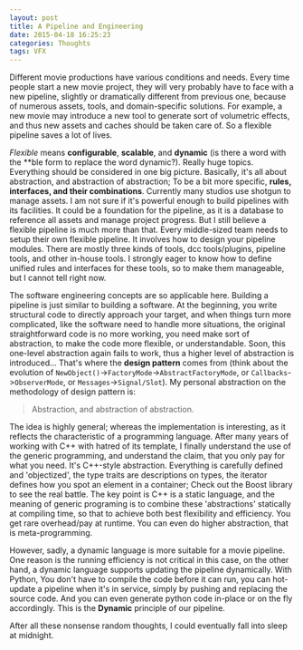 ```yaml
---
layout: post
title: A Pipeline and Engineering
date: 2015-04-18 16:25:23
categories: Thoughts
tags: VFX
---
```


Different movie productions have various conditions and needs. Every time people start a new movie project, they will very probably have to face with a new pipeline, slightly or dramatically different from previous one, because of numerous assets, tools, and domain-specific solutions. For example, a new movie may introduce a new tool to generate sort of volumetric effects, and thus new assets and caches should be taken care of. So a flexible pipeline saves a lot of lives.

_Flexible_ means **configurable**, **scalable**, and **dynamic** (is there a word with the \*\*ble form to replace the word dynamic?). Really huge topics. Everything should be considered in one big picture. Basically, it's all about abstraction, and abstraction of abstraction; To be a bit more specific, **rules, interfaces, and their combinations**. Currently many studios use shotgun to manage assets. I am not sure if it's powerful enough to build pipelines with its facilities. It could be a foundation for the pipeline, as it is a database to reference all assets and manage project progress. But I still believe a flexible pipeline is much more than that. Every middle-sized team needs to setup their own flexible pipeline. It involves how to design your pipeline modules. There are mostly three kinds of tools, dcc tools/plugins, pipeline tools, and other in-house tools. I strongly eager to know how to define unified rules and interfaces for these tools, so to make them manageable, but I cannot tell right now.

The software engineering concepts are so applicable here. Building a pipeline is just similar to building a software. At the beginning, you write structural code to directly approach your target, and when things turn more complicated, like the software need to handle more situations, the original straightforward code is no more working, you need make sort of abstraction, to make the code more flexible, or understandable. Soon, this one-level abstraction again fails to work, thus a higher level of abstraction is introduced... That's where the **design pattern** comes from (think about the evolution of  `NewObject()`->`FactoryMode`->`AbstractFactoryMode`, or `Callbacks`->`ObserverMode`, or `Messages`->`Signal/Slot`). My personal abstraction on the methodology of design pattern is:

> Abstraction, and abstraction of abstraction.

The idea is highly general; whereas the implementation is interesting, as it reflects the characteristic of a programming language. After many years of working with C++ with hatred of its template, I finally understand the use of the generic programming, and understand the claim, that you only pay for what you need. It's C++-style abstraction. Everything is carefully defined and 'objectized', the type traits are descriptions on types, the iterator defines how you spot an element in a container; Check out the Boost library to see the real battle. The key point is C++ is a static language, and the meaning of generic programing is to combine these 'abstractions' statically at compiling time, so that to achieve both best flexibility and efficiency. You get rare overhead/pay at runtime. You can even do higher abstraction, that is meta-programming.

However, sadly, a dynamic language is more suitable for a movie pipeline. One reason is the running efficiency is not critical in this case, on the other hand, a dynamic language supports updating the pipeline dynamically. With Python, You don't have to compile the code before it can run, you can hot-update a pipeline when it's in service, simply by pushing and replacing the source code. And you can even generate python code in-place or on the fly accordingly. This is the **Dynamic** principle of our pipeline.

After all these nonsense random thoughts, I could eventually fall into sleep at midnight.
